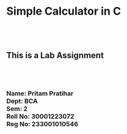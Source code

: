 # <h1> Simple Calculator in C <h1>
<br>
<h2>This is a Lab Assignment <h2>
<br>
<h3>
 Name: Pritam Pratihar
 <br>
 Dept: BCA
 <br>
 Sem: 2
 <br>
 Roll No: 30001223072
 <br>
 Reg No: 233001010546
 <br>
<h3>
